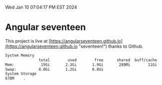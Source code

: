 Wed Jan 10 07:04:17 PM EST 2024

# Angular seventeen


This project is live at [https://angularseventeen.github.io](https://angularseventeen.github.io "seventeen!") thanks to Github.

```bash
System Memory
               total        used        free      shared  buff/cache   available
Mem:            15Gi       2.3Gi       1.9Gi       289Mi        11Gi        12Gi
Swap:          8.0Gi       1.2Gi       6.8Gi
System Storage
678M	.
```
```bash
